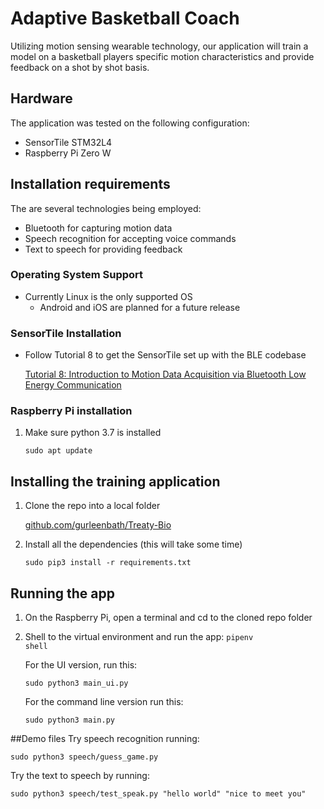 # Adaptive Basketball Coach

Utilizing motion sensing wearable technology, our application will train a 
model on a basketball players specific motion characteristics and provide 
feedback on a shot by shot basis.

## Hardware
The application was tested on the following configuration:
* SensorTile STM32L4  
* Raspberry Pi Zero W

## Installation requirements

The are several technologies being employed:
* Bluetooth for capturing motion data
* Speech recognition for accepting voice commands
* Text to speech for providing feedback

 
### Operating System Support
* Currently Linux is the only supported OS
    * Android and iOS are planned for a future release 
    
### SensorTile Installation
* Follow Tutorial 8 to get the SensorTile set up with the BLE codebase

    [Tutorial 8: Introduction to Motion Data Acquisition via Bluetooth Low Energy Communication](https://drive.google.com/open?id=1JVyw8-XIxEEnwGrHeDo7190aznLs3eTf)
    

### Raspberry Pi installation
1. Make sure python 3.7 is installed
    
    <code>sudo apt update</code>


## Installing the training application
1. Clone the repo into a local folder
    
    [github.com/gurleenbath/Treaty-Bio](https://github.com/gurleenbath/Treaty-Bio)

    
3.  Install all the dependencies (this will take some time) 

    <code>sudo pip3 install -r requirements.txt</code>

    
## Running the app
1. On the Raspberry Pi, open a terminal and cd to the cloned repo folder
2. Shell to the virtual environment and run the app:
    <code>pipenv shell</code>
    
    For the UI version, run this:
    
    <code>sudo python3 main_ui.py</code>
    
    For the command line version run this:
    
    <code>sudo python3 main.py</code>
    


##Demo files
Try speech recognition running:

    sudo python3 speech/guess_game.py

Try the text to speech by running:
   
    sudo python3 speech/test_speak.py "hello world" "nice to meet you"
    
    